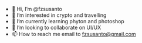 - 👋 Hi, I’m @fzsusanto
- 👀 I’m interested in crypto and travelling
- 🌱 I’m currently learning phyton and photoshop
- 💞️ I’m looking to collaborate on UI/UX
- 📫 How to reach me email to fzsusanto@gmail.com

<!---
fzsusanto/fzsusanto is a ✨ special ✨ repository because its `README.md` (this file) appears on your GitHub profile.
You can click the Preview link to take a look at your changes.
--->
